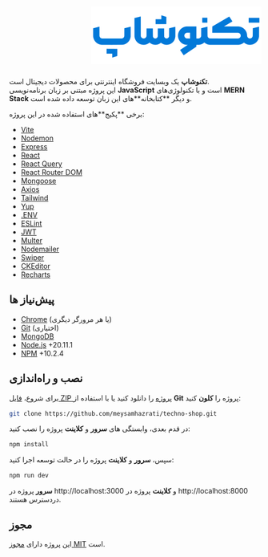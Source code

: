 <h1 dir="rtl">
  <img src="https://github.com/meysamhazrati/techno-shop/blob/main/techno-shop.svg" alt="تکنوشاپ" />
</h1>

**تکنوشاپ** یک وبسایت فروشگاه اینترنتی برای محصولات دیجیتال است.  
این پروژه مبتنی بر زبان برنامه‌نویسی **JavaScript** است و با تکنولوژی‌های **MERN Stack** و دیگر **کتابخانه‌**های این زبان توسعه داده شده است.

برخی **پکیج‌**های استفاده شده در این پروژه:

* [Vite](https://www.npmjs.com/package/vite)
* [Nodemon](https://www.npmjs.com/package/nodemon)
* [Express](https://www.npmjs.com/package/express)
* [React](https://www.npmjs.com/package/react)
* [React Query](https://www.npmjs.com/package/@tanstack/react-query)
* [React Router DOM](https://www.npmjs.com/package/react-router-dom)
* [Mongoose](https://www.npmjs.com/package/mongoose)
* [Axios](https://www.npmjs.com/package/axios)
* [Tailwind](https://www.npmjs.com/package/tailwindcss)
* [Yup](https://www.npmjs.com/package/yup)
* [.ENV](https://www.npmjs.com/package/dotenv)
* [ESLint](https://www.npmjs.com/package/eslint)
* [JWT](https://www.npmjs.com/package/jsonwebtoken)
* [Multer](https://www.npmjs.com/package/multer)
* [Nodemailer](https://www.npmjs.com/package/nodemailer)
* [Swiper](https://www.npmjs.com/package/swiper)
* [CKEditor](https://www.npmjs.com/package/ckeditor5)
* [Recharts](https://www.npmjs.com/package/recharts)

## پیش‌نیاز ها

* [Chrome](https://www.google.com/chrome) (یا هر مرورگر دیگری)
* [Git](https://git-scm.com) (اختیاری)
* [MongoDB](https://www.mongodb.com)
* [Node.js](https://nodejs.org) +20.11.1
* [NPM](https://www.npmjs.com) +10.2.4

## نصب و راه‌اندازی

برای شروع، [فایل ZIP پروژه](https://github.com/meysamhazrati/techno-shop/archive/refs/heads/main.zip) را دانلود کنید یا با استفاده از **Git** پروژه را **کلون** کنید:

```bash
git clone https://github.com/meysamhazrati/techno-shop.git
```

در قدم بعدی، وابستگی های **سرور** و **کلاینت** پروژه را نصب کنید:

```bash
npm install
```

سپس، **سرور** و **کلاینت** پروژه را در حالت توسعه اجرا کنید:

```bash
npm run dev
```

**سرور** پروژه در http://localhost:3000 و **کلاینت** پروژه در http://localhost:8000 دردسترس هستند.

## مجوز

این پروژه دارای [مجوز MIT](https://github.com/meysamhazrati/techno-shop/blob/main/LICENSE) است.
